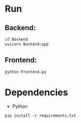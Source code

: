 # Run

## Backend:
```bash
cd Backend
uvicorn Backend:app
```

## Frontend:
```bash
python Frontend.py
```

# Dependencies
- Python
```
pip install -r requirements.txt
```